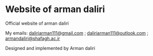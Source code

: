 # Website of arman daliri
Official website of arman daliri

My emails: daliriarman111@gmail.com ; daliriarman111@outlook.com ; armandaliri@shafagh.ac.ir

Designed and implemented by Arman daliri

